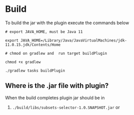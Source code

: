 # Build

To build the jar with the plugin execute the commands below

```shell
# export JAVA_HOME, must be Java 11

export JAVA_HOME=/Library/Java/JavaVirtualMachines/jdk-11.0.15.jdk/Contents/Home

# chmod on gradlew and  run target buildPlugin

chmod +x gradlew 

./gradlew tasks buildPlugin
```

## Where is the .jar file with plugin?

When the build completes plugin jar should be in


1. `./build/libs/subsets-selector-1.0.SNAPSHOT.jar` or

